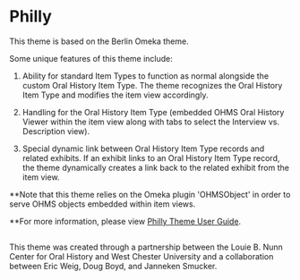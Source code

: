 # Philly
This theme is based on the Berlin Omeka theme.

Some unique features of this theme include:

1. Ability for standard Item Types to function as normal alongside the custom Oral History Item Type.  The theme recognizes the Oral History Item Type and modifies the item view accordingly.

2. Handling for the Oral History Item Type (embedded OHMS Oral History Viewer within the item view along with tabs to select the Interview vs. Description view). 

3. Special dynamic link between Oral History Item Type records and related exhibits.  If an exhibit links to an Oral History Item Type record, the theme dynamically creates a link back to the related exhibit from the item view.

**Note that this theme relies on the Omeka plugin 'OHMSObject' in order to serve OHMS objects embedded within item views.

**For more information, please view <a href="https://kentuckoralhistory.org">Philly Theme User Guide</a>.

##
This theme was created through a partnership between the Louie B. Nunn Center for Oral History and West Chester University and a collaboration between Eric Weig, Doug Boyd, and Janneken Smucker.   
